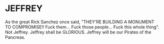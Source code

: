# JEFFREY
As the great Rick Sanchez once said, "THEY'RE BUILDING A MONUMENT TO COMPROMISE!! Fuck them... Fuck those people... Fuck this whole thing".  Not Jeffrey. Jeffrey shall be GLORIOUS. Jeffrey will be our Pirates of the Pancreas. 
